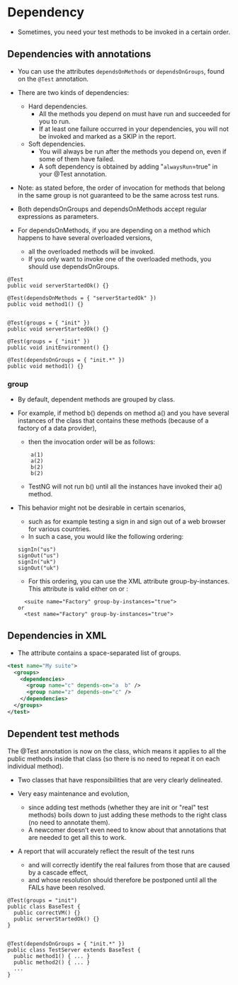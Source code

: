 # Dependency

- Sometimes, you need your test methods to be invoked in a certain order.


## Dependencies with annotations

- You can use the attributes `dependsOnMethods` or `dependsOnGroups`, found on the `@Test` annotation.

- There are two kinds of dependencies:
    - Hard dependencies. 
        - All the methods you depend on must have run and succeeded for you to run. 
        - If at least one failure occurred in your dependencies, you will not be invoked and marked as a SKIP in the report.
    - Soft dependencies.
        - You will always be run after the methods you depend on, even if some of them have failed.
        - A soft dependency is obtained by adding "`alwaysRun`=true" in your @Test annotation.
        
- Note:  as stated before, the order of invocation for methods that belong in the same group is not guaranteed to be the same across test runs.

- Both dependsOnGroups and dependsOnMethods accept regular expressions as parameters.  

- For dependsOnMethods, if you are depending on a method which happens to have several overloaded versions, 
    - all the overloaded methods will be invoked.  
    - If you only want to invoke one of the overloaded methods, you should use dependsOnGroups.


```
@Test
public void serverStartedOk() {}
 
@Test(dependsOnMethods = { "serverStartedOk" })
public void method1() {}


@Test(groups = { "init" })
public void serverStartedOk() {}
 
@Test(groups = { "init" })
public void initEnvironment() {}
 
@Test(dependsOnGroups = { "init.*" })
public void method1() {}

```

### group

- By default, dependent methods are grouped by class.

- For example, if method b() depends on method a() and you have several instances of the class that contains these methods (because of a factory of a data provider), 
    - then the invocation order will be as follows:
    ```
        a(1)
        a(2)
        b(2)
        b(2)
    ```    
    - TestNG will not run b() until all the instances have invoked their a() method.

- This behavior might not be desirable in certain scenarios, 
    - such as for example testing a sign in and sign out of a web browser for various countries. 
    - In such a case, you would like the following ordering:
    ```
    signIn("us")
    signOut("us")
    signIn("uk")
    signOut("uk")
    ```
    - For this ordering, you can use the XML attribute group-by-instances. This attribute is valid either on <suite> or <test>:
    ```
      <suite name="Factory" group-by-instances="true">
    or
      <test name="Factory" group-by-instances="true">
    ```


## Dependencies in XML

- The <depends-on> attribute contains a space-separated list of groups.

```xml
<test name="My suite">
  <groups>
    <dependencies>
      <group name="c" depends-on="a  b" />
      <group name="z" depends-on="c" />
    </dependencies>
  </groups>
</test>
```


## Dependent test methods

The @Test annotation is now on the class, which means it applies to all the public methods inside that class (so there is no need to repeat it on each individual method).

- Two classes that have responsibilities that are very clearly delineated.

- Very easy maintenance and evolution, 
    - since adding test methods (whether they are init or "real" test methods) boils down to just adding these methods to the right class (no need to annotate them).  
    - A newcomer doesn’t even need to know about that annotations that are needed to get all this to work.

- A report that will accurately reflect the result of the test runs 
    - and will correctly identify the real failures from those that are caused by a cascade effect, 
    - and whose resolution should therefore be postponed until all the FAILs have been resolved.


```
@Test(groups = "init")
public class BaseTest {
  public correctVM() {}
  public serverStartedOk() {}
}


@Test(dependsOnGroups = { "init.*" })
public class TestServer extends BaseTest {
  public method1() { ... }
  public method2() { ... }
  ...
}
```
